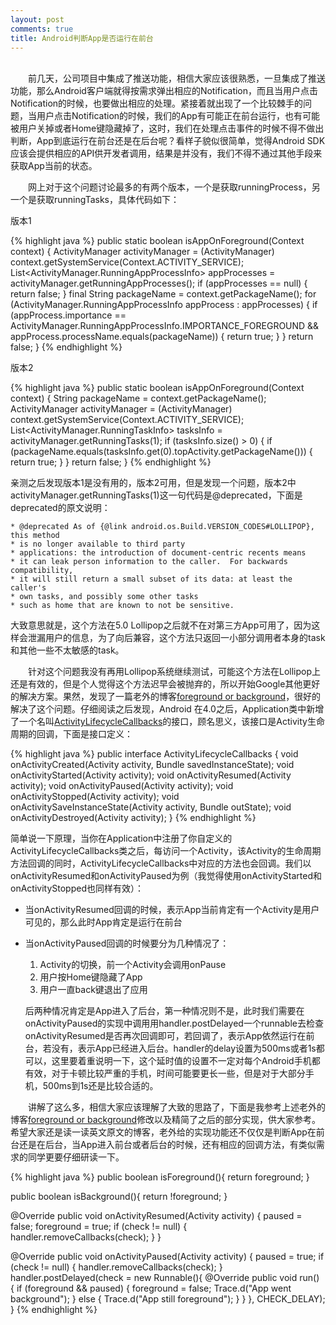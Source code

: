 ```yaml
---
layout: post
comments: true
title: Android判断App是否运行在前台
---
```

<br>
&emsp;&emsp;前几天，公司项目中集成了推送功能，相信大家应该很熟悉，一旦集成了推送功能，那么Android客户端就得按需求弹出相应的Notification，而且当用户点击Notification的时候，也要做出相应的处理。紧接着就出现了一个比较棘手的问题，当用户点击Notification的时候，我们的App有可能正在前台运行，也有可能被用户关掉或者Home键隐藏掉了，这时，我们在处理点击事件的时候不得不做出判断，App到底运行在前台还是在后台呢？看样子貌似很简单，觉得Android SDK应该会提供相应的API供开发者调用，结果是并没有，我们不得不通过其他手段来获取App当前的状态。

&emsp;&emsp;网上对于这个问题讨论最多的有两个版本，一个是获取runningProcess，另一个是获取runningTasks，具体代码如下：

版本1

{% highlight java %}
public static boolean isAppOnForeground(Context context) {
  ActivityManager activityManager = (ActivityManager) context.getSystemService(Context.ACTIVITY_SERVICE);
  List<ActivityManager.RunningAppProcessInfo> appProcesses = activityManager.getRunningAppProcesses();
  if (appProcesses == null) {
    return false;
  }
  final String packageName = context.getPackageName();
  for (ActivityManager.RunningAppProcessInfo appProcess : appProcesses) {
    if (appProcess.importance == 		ActivityManager.RunningAppProcessInfo.IMPORTANCE_FOREGROUND 
    && appProcess.processName.equals(packageName)) {
      return true;
    }
  }
  return false;
}
{% endhighlight %}

版本2

{% highlight java %}
public static boolean isAppOnForeground(Context context) {
  String packageName = context.getPackageName();
  ActivityManager activityManager = (ActivityManager) context.getSystemService(Context.ACTIVITY_SERVICE);
  List<ActivityManager.RunningTaskInfo> tasksInfo = activityManager.getRunningTasks(1);
  if (tasksInfo.size() > 0) {
    if (packageName.equals(tasksInfo.get(0).topActivity.getPackageName())) {
      return true;
    }
  }
  return false;
}
{% endhighlight %}

亲测之后发现版本1是没有用的，版本2可用，但是发现一个问题，版本2中activityManager.getRunningTasks(1)这一句代码是@deprecated，下面是deprecated的原文说明：

	* @deprecated As of {@link android.os.Build.VERSION_CODES#LOLLIPOP}, this method
	* is no longer available to third party
	* applications: the introduction of document-centric recents means
	* it can leak person information to the caller.  For backwards compatibility,
	* it will still return a small subset of its data: at least the caller's
	* own tasks, and possibly some other tasks
	* such as home that are known to not be sensitive.
	
大致意思就是，这个方法在5.0 Lollipop之后就不在对第三方App可用了，因为这样会泄漏用户的信息，为了向后兼容，这个方法只返回一小部分调用者本身的task和其他一些不太敏感的task。

&emsp;&emsp;针对这个问题我没有再用Lollipop系统继续测试，可能这个方法在Lollipop上还是有效的，但是个人觉得这个方法迟早会被抛弃的，所以开始Google其他更好的解决方案。果然，发现了一篇老外的博客[foreground or background](http://steveliles.github.io/is_my_android_app_currently_foreground_or_background.html)，很好的解决了这个问题。仔细阅读之后发现，Android 在4.0之后，Application类中新增了一个名叫[ActivityLifecycleCallbacks](http://developer.android.com/reference/android/app/Application.ActivityLifecycleCallbacks.html)的接口，顾名思义，该接口是Activity生命周期的回调，下面是接口定义：

{% highlight java %}
public interface ActivityLifecycleCallbacks {
  void onActivityCreated(Activity activity, Bundle savedInstanceState);
  void onActivityStarted(Activity activity);
  void onActivityResumed(Activity activity);
  void onActivityPaused(Activity activity);
  void onActivityStopped(Activity activity);
  void onActivitySaveInstanceState(Activity activity, Bundle outState);
  void onActivityDestroyed(Activity activity);
}
{% endhighlight %}

简单说一下原理，当你在Application中注册了你自定义的ActivityLifecycleCallbacks类之后，每访问一个Activity，该Activity的生命周期方法回调的同时，ActivityLifecycleCallbacks中对应的方法也会回调。我们以onActivityResumed和onActivityPaused为例（我觉得使用onActivityStarted和onActivityStopped也同样有效）：

* 当onActivityResumed回调的时候，表示App当前肯定有一个Activity是用户可见的，那么此时App肯定是运行在前台

* 当onActivityPaused回调的时候要分为几种情况了：

    1. Activity的切换，前一个Activity会调用onPause
    2. 用户按Home键隐藏了App
    3. 用户一直back键退出了应用

    后两种情况肯定是App进入了后台，第一种情况则不是，此时我们需要在onActivityPaused的实现中调用用handler.postDelayed一个runnable去检查onActivityResumed是否再次回调即可，若回调了，表示App依然运行在前台，若没有，表示App已经进入后台。handler的delay设置为500ms或者1s都可以，这里要着重说明一下，这个延时值的设置不一定对每个Android手机都有效，对于卡顿比较严重的手机，时间可能要更长一些，但是对于大部分手机，500ms到1s还是比较合适的。
    
&emsp;&emsp;讲解了这么多，相信大家应该理解了大致的思路了，下面是我参考上述老外的博客[foreground or background](http://steveliles.github.io/is_my_android_app_currently_foreground_or_background.html)修改以及精简了之后的部分实现，供大家参考。希望大家还是读一读英文原文的博客，老外给的实现功能还不仅仅是判断App在前台还是在后台，当App进入前台或者后台的时候，还有相应的回调方法，有类似需求的同学更要仔细研读一下。

{% highlight java %}
public boolean isForeground(){
  return foreground;
}
 
public boolean isBackground(){
  return !foreground;
}
 
@Override
public void onActivityResumed(Activity activity) {
  paused = false;
  foreground = true;
  if (check != null) {
    handler.removeCallbacks(check);
  }
}
 
@Override
public void onActivityPaused(Activity activity) {
  paused = true;
  if (check != null) {
    handler.removeCallbacks(check);
  }
  handler.postDelayed(check = new Runnable(){
    @Override
    public void run() {
      if (foreground && paused) {
        foreground = false;
        Trace.d("App went background");
      }
      else {
        Trace.d("App still foreground");
      }
    }
  }, CHECK_DELAY);
}
{% endhighlight %}
